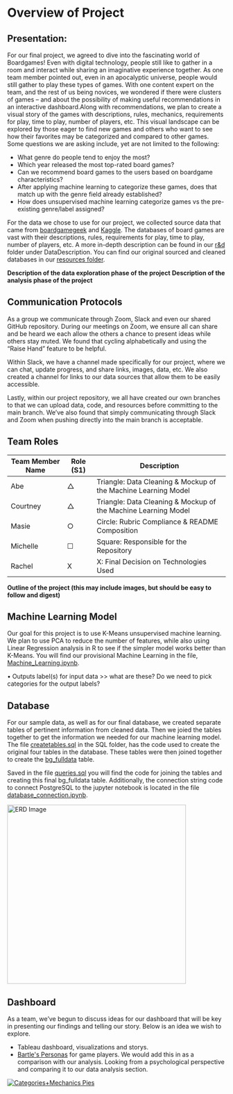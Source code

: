 # Overview of Project

## Presentation: 
For our final project, we agreed to dive into the fascinating world of Boardgames! 
Even with digital technology, people still like to gather in a room and interact while sharing an imaginative experience together. As one team member pointed out, even in an apocalyptic universe, people would still gather to play these types of games. With one content expert on the team, and the rest of us being novices, we wondered if there were clusters of games – and about the possibility of making useful recommendations in an interactive dashboard.Along with recommendations, we plan to create a visual story of the games with descriptions, rules, mechanics, requirements for play, time to play, number of players, etc. This visual landscape can be explored by those eager to find new games and others who want to see how their favorites may be categorized and compared to other games.
Some questions we are asking include, yet are not limited to the following:

-	What genre do people tend to enjoy the most?
-	Which year released the most top-rated board games?
-	Can we recommend board games to the users based on boardgame characteristics?
-	After applying machine learning to categorize these games, does that match up with the genre field already established?
-	How does unsupervised machine learning categorize games vs the pre-existing genre/label assigned?

For the data we chose to use for our project, we collected source data that came from [boardgamegeek]( https://boardgamegeek.com/wiki/page/BGG_XML_API) and [Kaggle]( https://www.kaggle.com/datasets/extralime/20000-boardgames-dataset). The databases of board games are vast with their descriptions, rules, requirements for play, time to play, number of players, etc. A more in-depth description can be found in our [r&d]( https://github.com/miwermi/DA-team-proj/tree/main/r%26d) folder under DataDescription. You can find our original sourced and cleaned databases in our [resources folder](https://github.com/miwermi/DA-team-proj/tree/main/resources).

**Description of the data exploration phase of the project**
**Description of the analysis phase of the project**


## Communication Protocols 
As a group we communicate through Zoom, Slack and even our shared GitHub repository. During our meetings on Zoom, we ensure all can share and be heard we each allow the others a chance to present ideas while others stay muted. We found that cycling alphabetically and using the “Raise Hand” feature to be helpful.  

Within Slack, we have a channel made specifically for our project, where we can chat, update progress, and share links, images, data, etc. We also created a channel for links to our data sources that allow them to be easily accessible. 

Lastly, within our project repository, we all have created our own branches to that we can upload data, code, and resources before committing to the main branch. We’ve also found that simply communicating through Slack and Zoom when pushing directly into the main branch is acceptable. 
   
## Team Roles
| Team Member Name | Role (S1) | Description      |
|------------------|---------|--------------------|
| Abe | &#9651; | Triangle: Data Cleaning & Mockup of the Machine Learning Model |
| Courtney | &#9651; | Triangle: Data Cleaning & Mockup of the Machine Learning Model |
| Masie | &#9675; | Circle: Rubric Compliance & README Composition |
| Michelle | &#9744; | Square: Responsible for the Repository 
| Rachel | X | X: Final Decision on Technologies Used |

**Outline of the project (this may include images, but should be easy to follow and digest)**

## Machine Learning Model
Our goal for this project is to use K-Means unsupervised machine learning. We plan to use PCA to reduce the number of features, while also using Linear Regression analysis in R to see if the simpler model works better than K-Means. You will find our provisional Machine Learning in the file, [Machine_Learning.ipynb]( https://github.com/miwermi/DA-team-proj/blob/main/Machine_Learning.ipynb).

•	Outputs label(s) for input data >> what are these? Do we need to pick categories for the output labels?


## Database
For our sample data, as well as for our final database, we created separate tables of pertinent information from cleaned data. Then we joied the tables together to get the information we needed for our machine learning model. The file [createtables.sql](https://github.com/miwermi/DA-team-proj/blob/main/sql/createtables.sql) in the SQL folder, has the code used to create the original four tables in the database. These tables were then joined together to create the [bg_fulldata]( https://github.com/miwermi/DA-team-proj/blob/main/sql/bg_fulldata.csv) table. 

Saved in the file [queries.sql]( https://github.com/miwermi/DA-team-proj/blob/main/sql/queries.sql) you will find the code for joining the tables and creating this final bg_fulldata table. Additionally, the connection string code to connect PostgreSQL to the jupyter notebook is located in the file [database_connection.ipynb]( https://github.com/miwermi/DA-team-proj/blob/main/sql/database_connection.ipynb).  

<img width="412" alt="ERD Image" src="https://user-images.githubusercontent.com/102122063/187095254-66ca705f-8b3c-4a0b-9cfe-cd1571d8bc03.png">
     
## Dashboard
As a team, we’ve begun to discuss ideas for our dashboard that will be key in presenting our findings and telling our story. Below is an idea we wish to explore. 
- Tableau dashboard, visualizations and storys. 
-  [Bartle's Personas](https://www.interaction-design.org/literature/article/bartle-s-player-types-for-gamification#:~:text=There%20are%20four%20player%20types,any%20combination%20of%20these%20types) for game players. We would add this in as a comparison with our analysis. Looking from a psychological perspective and comparing it to our data analysis section.

<div class='tableauPlaceholder' id='viz1662322591227' style='position: relative'><noscript><a href='#'><img alt='Categories+Mechanics Pies ' src='https:&#47;&#47;public.tableau.com&#47;static&#47;images&#47;Ca&#47;CategoryandMechanicsPies&#47;CategoriesMechanicsPies&#47;1_rss.png' style='border: none' /></a></noscript><object class='tableauViz'  style='display:none;'><param name='host_url' value='https%3A%2F%2Fpublic.tableau.com%2F' /> <param name='embed_code_version' value='3' /> <param name='site_root' value='' /><param name='name' value='CategoryandMechanicsPies&#47;CategoriesMechanicsPies' /><param name='tabs' value='no' /><param name='toolbar' value='yes' /><param name='static_image' value='https:&#47;&#47;public.tableau.com&#47;static&#47;images&#47;Ca&#47;CategoryandMechanicsPies&#47;CategoriesMechanicsPies&#47;1.png' /> <param name='animate_transition' value='yes' /><param name='display_static_image' value='yes' /><param name='display_spinner' value='yes' /><param name='display_overlay' value='yes' /><param name='display_count' value='yes' /><param name='language' value='en-US' /></object></div>              
